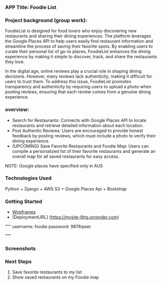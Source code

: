 ### APP Title: Foodie List

### Project background (group work):
FoodieList is designed for food lovers who enjoy discovering new restaurants and sharing their dining experiences. The platform leverages the Google Places API to help users easily find restaurant information and streamline the process of saving their favorite spots. By enabling users to curate their personal list of go-to places, FoodieList enhances the dining experience by making it simple to discover, track, and share the restaurants they love.

In the digital age, online reviews play a crucial role in shaping dining decisions. However, many reviews lack authenticity, making it difficult for users to trust them. To address this issue, FoodieList promotes transparency and authenticity by requiring users to upload a photo when posting reviews, ensuring that each review comes from a genuine dining experience.



### overview:
- Search for Restaurants: Connects with Google Places API to locate restaurants and retrieve detailed information about each location.
- Post Authentic Reviews: Users are encouraged to provide honest feedback by posting reviews, which must include a photo to verify their dining experience.
- (UPCOMING) Save Favorite Restaurants and Foodie Map: Users can compile a personalized list of their favorite restaurants and generate an overall map for all saved restaurants for easy access. 

NOTE: Google places have specified only in AUS


### Technologies Used
Python + Django + AWS S3 + Google Places Api + Bootstrap

### Getting Started
- [Wireframes](https://www.figma.com/design/GxsF8ygOY6QuglxqYBDaF7/Foodie_list?node-id=1-2&t=xKMlIpqdJQIq5dA3-1)
- [DeploymentURL] (https://mysite-6ttg.onrender.com)


"""
username: foodie
password: 9876qwer

"""

### Screenshots

### Next Steps
1. Save favorite restaurants to my list
2. Show saved restaurants on my Foodie map


